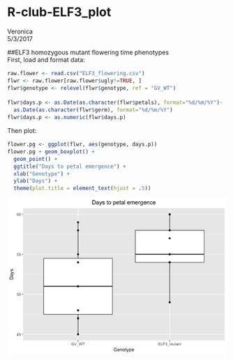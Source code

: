 # R-club-ELF3_plot
Veronica  
5/3/2017  



##ELF3 homozygous mutant flowering time phenotypes  
First, load and format data:

```r
raw.flower <- read.csv("ELF3_flowering.csv")
flwr <- raw.flower[raw.flower$ugly!=TRUE, ]
flwr$genotype <- relevel(flwr$genotype, ref = "GV_WT")

flwr$days.p <- as.Date(as.character(flwr$petals), format="%d/%m/%Y")-
  as.Date(as.character(flwr$germ), format="%d/%m/%Y")
flwr$days.p <- as.numeric(flwr$days.p)
```

Then plot:

```r
flower.pg <- ggplot(flwr, aes(genotype, days.p))
flower.pg + geom_boxplot() +
  geom_point() +
  ggtitle("Days to petal emergence") + 
  xlab("Genotype") + 
  ylab("Days") +
  theme(plot.title = element_text(hjust = .5)) 
```

![](flowering_time_files/figure-html/unnamed-chunk-2-1.png)<!-- -->


